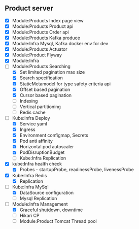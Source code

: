 ## Product server
- [x] Module:Products Index page view
- [x] Module:Products Product api
- [x] Module:Products Order api
- [x] Module:Products Kafka produce
- [x] Module:Infra Mysql, Kafka docker env for dev
- [x] Module:Products Actuator
- [x] Module:Product Flyway
- [x] Module:Infra
- [ ] Module:Products Searching
  - [x] Set limited pagination max size
  - [x] Search specification
  - [x] StaticMetamodel for type safety criteria api
  - [x] Offset based pagination
  - [x] Cursor based pagination
  - [ ] Indexing
  - [ ] Vertical partitioning
  - [ ] Redis cache
- [ ] Kube:Infra Deploy
  - [x] Service yaml
  - [x] Ingress
  - [x] Environment configmap, Secrets
  - [x] Pod anti affinity
  - [x] Horizontal pod autoscaler
  - [x] PodDisruptionBudget
  - [ ] Kube:Infra Replication
- [x] kube:Infra health check
  - [x] Probes - startupProbe, readinessProbe, livenessProbe
- [x] Kube:Infra Redis
  - [x] Replication
- [ ] Kube:Infra MySql
  - [x] DataSource configuration
  - [ ] Mysql Replication
- [ ] Module:Infra Management
  - [x] Graceful shutdown, downtime
  - [ ] Hikari CP
  - [ ] Module:Product Tomcat Thread pool